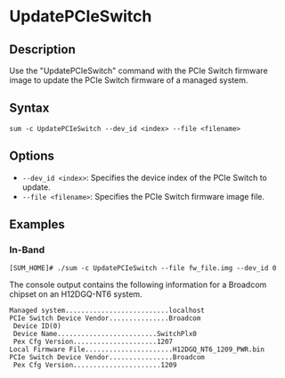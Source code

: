 # UpdatePCIeSwitch

## Description

Use the "UpdatePCIeSwitch" command with the PCIe Switch firmware image to update the PCIe Switch firmware of a managed system.

## Syntax

```
sum -c UpdatePCIeSwitch --dev_id <index> --file <filename>
```

## Options

- `--dev_id <index>`: Specifies the device index of the PCIe Switch to update.
- `--file <filename>`: Specifies the PCIe Switch firmware image file.

## Examples

### In-Band
```
[SUM_HOME]# ./sum -c UpdatePCIeSwitch --file fw_file.img --dev_id 0
```

The console output contains the following information for a Broadcom chipset on an H12DGQ-NT6 system.

```
Managed system..........................localhost
PCIe Switch Device Vendor...............Broadcom
 Device ID(0)
 Device Name.........................SwitchPlx0
 Pex Cfg Version.....................1207
Local Firmware File......................H12DGQ_NT6_1209_PWR.bin
PCIe Switch Device Vendor................Broadcom
 Pex Cfg Version......................1209
```

